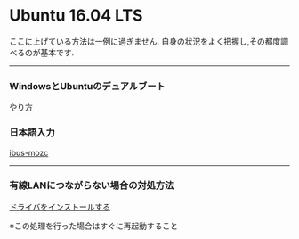 # Ubuntu 16.04 LTS

ここに上げている方法は一例に過ぎません.
自身の状況をよく把握し,その都度調べるのが基本です.

---

### WindowsとUbuntuのデュアルブート

[やり方](https://ja.unflf.com/dualboot-ubuntu-windows/)

### 日本語入力

[ibus-mozc](https://www.server-world.info/query?os=Ubuntu_16.04&p=japanese)

---

### 有線LANにつながらない場合の対処方法

[ドライバをインストールする](https://blog.spiralray.net/archives/474)

※この処理を行った場合はすぐに再起動すること
